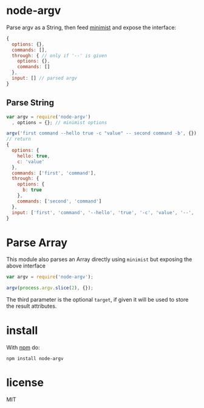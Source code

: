 # node-argv

Parse argv as a String, then feed [minimist](https://github.com/substack/minimist) and expose the interface: 

```javascript
{
  options: {},
  commands: [],
  through: { // only if '--' is given
    options: {},
    commands: []
  },
  input: [] // parsed argv
}
```

## Parse String

```javascript
var argv = require('node-argv')
  , options = {}; // minimist options

argv('first command --hello true -c "value" -- second command -b', {});
// return
{
  options: {
    hello: true,
    c: 'value'
  },
  commands: ['first', 'command'],
  through: {
    options: {
      b: true
    },
    commands: ['second', 'command']
  },
  input: ['first', 'command', '--hello', 'true', '-c', 'value', '--', 'second', 'command', '-b']
}
```

# Parse Array

This module also parses an Array directly using `minimist` but exposing the above interface

```javascript
var argv = require('node-argv');

argv(process.argv.slice(2), {});
```

The third parameter is the optional `target`, if given it will be used to store the result attributes.

# install

With [npm](https://npmjs.org) do:

```
npm install node-argv
```

# license

MIT
